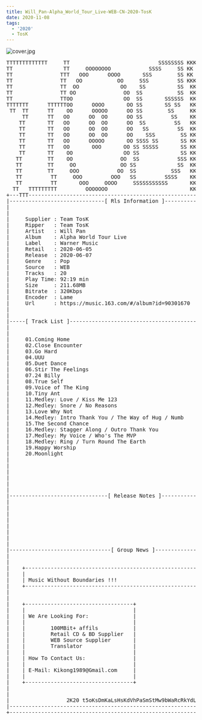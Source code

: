 ```yaml
---
title: Will_Pan-Alpha_World_Tour_Live-WEB-CN-2020-TosK
date: 2020-11-08
tags: 
  - '2020'
  - TosK
---
```


![cover.jpg](https://goindex.65style.workers.dev/3:/Music/Will_Pan-Alpha_World_Tour_Live-WEB-CN-2020-TosK/00-will_pan-alpha_world_tour_live-web-cn-2020-cover.jpg)

<retrotxt v-slot>
<pre class="has-text-plain text-1x font-ibm_vga_8x16">TTTTTTTTTTTTT     TT                            SSSSSSSS KKKKKK    KKKK    KKKKKKK
TT                TT     OOOOOOOO            SSSS     SS KK        KKKK        KK
TT               TTT   OOO      OOOO       SSS        SS KK        KKK         KK
TT               TT   OO           OO     SSS         SS KKK       KKK        KK
TT               TT  OO             OO    SS          SS  KK       KK        KK
TT               TT OO               OO  SS           SS  KK                KK
TT               TTOO                OO  SS       SSSSSS  KK                KK
TTTTTTT      TTTTTTOO      OOOO       OO SS       SS SS   KK               KK
 TT  TT      TT    OO      OOOOO      OO SS        SS     KK              KK
     TT      TT   OO      OO  OO      OO SS         SS    KK              KK
    TT       TT   OO      OO  OO      OO  SS         SS   KK               KK
    TT       TT   OO      OO  OO      OO   SS         SS  KK                KK
    TT       TT   OO      OO  OO      OO    SSS        SS KK                 KK
    TT       TT   OO      OOOOO       OO SSSS SS       SS KK                  KK
    TT       TT   OO       OOO       OO SS SSSSS       SS KK                   KK
    TT       TT    OO                OO SS             SS KK       KK           KK
   TT        TT    OO               OO  SS            SSS KK      KKKK         KK
   TT        TT     OO              OO SS             SS  KK      KK KK       KK
   TT        TT     OOO            OO  SS           SSS   KK      KK  KK    KKK
   TT         TT     OOO         OOO   SS         SSSS    KK       KK  KK  KKK
   TT         TT       OOO     OOOO     SSSSSSSSSSS       KK KKKKKKKK  KK KKK
  TT   TTTTTTTTT         OOOOOOO                          KKKK          KKKK
+---TTT-----------------------------------------------------------------KKK----+
|------------------------------[ Rls Information ]-----------------------------|
|                                                                              |
|                                                                              |
|     Supplier : Team TosK                                                     |
|     Ripper   : Team TosK                                                     |
|     Artist   : Will Pan                                                      |
|     Album    : Alpha World Tour Live                                         |
|     Label    : Warner Music                                                  |
|     Retail   : 2020-06-05                                                    |
|     Release  : 2020-06-07                                                    |
|     Genre    : Pop                                                           |
|     Source   : WEB                                                           |
|     Tracks   : 20                                                            |
|     Play Time: 92:19 min                                                     |
|     Size     : 211.68MB                                                      |
|     Bitrate  : 320Kbps                                                       |
|     Encoder  : Lame                                                          |
|     Url      : https://music.163.com/#/album?id=90301670                     |
|                                                                              |
|                                                                              |
|-----[ Track List ]-----------------------------------------------------------|
|                                                                              |
|                                                                              |
|     01.Coming Home                                         [04:00]           |
|     02.Close Encounter                                     [03:38]           |
|     03.Go Hard                                             [03:35]           |
|     04.UUU                                                 [03:39]           |
|     05.Duet Dance                                          [02:27]           |
|     06.Stir The Feelings                                   [03:23]           |
|     07.24 Billy                                            [04:48]           |
|     08.True Self                                           [03:47]           |
|     09.Voice of The King                                   [02:35]           |
|     10.Tiny Ant                                            [03:52]           |
|     11.Medley: Love / Kiss Me 123                          [06:38]           |
|     12.Medley: Snore / No Reasons                          [07:39]           |
|     13.Love Why Not                                        [05:09]           |
|     14.Medley: Intro Thank You / The Way of Hug / Numb     [09:42]           |
|     15.The Second Chance                                   [04:00]           |
|     16.Medley: Stagger Along / Outro Thank You             [04:36]           |
|     17.Medley: My Voice / Who's The MVP                    [04:34]           |
|     18.Medley: Ring / Turn Round The Earth                 [06:06]           |
|     19.Happy Worship                                       [04:31]           |
|     20.Moonlight                                           [03:40]           |
|                                                            -------           |
|                                                             92:19 min        |
|                                                            211.68 MB         |
|                                                                              |
|                                                                              |
|                                                                              |
|-------------------------------[ Release Notes ]------------------------------|
|                                                                              |
|                                                                              |
|                                                                              |
|                                                                              |
|                                                                              |
|                                                                              |
|                                                                              |
|                                                                              |
|--------------------------------[ Group News ]--------------------------------|
|                                                                              |
|                                                                              |
|    +--------------------------------------------------------------------+    |
|    |                                                                    |    |
|    | Music Without Boundaries !!!                                       |    |
|    +--------------------------------------------------------------------+    |
|                                                                              |
|                                                                              |
|    +----------------------------------+                                      |
|    |                                  |                                      |
|    | We Are Looking For:              |                                      |
|    |                                  |                                      |
|    |        100MBit+ affils           |                                      |
|    |        Retail CD &amp; BD Supplier   |                                      |
|    |        WEB Source Supplier       |                                      |
|    |        Translator                |                                      |
|    |                                  |                                      |
|    | How To Contact Us:               |                                      |
|    |                                  |                                      |
|    | E-Mail: Kikong1989@Gmail.com     |                                      |
|    |                                  |                                      |
|    +----------------------------------+                                      |
|                                                                              |
|                                                                              |
|                  2K20 t5oKsDmKaLsHsKdVhPaSmStMw9bWaRcRkYdLcC                 |
|------------------------------------------------------------------------------|
+------------------------------------------------------------------------------+
<span class="dos-cursor">_</span></pre>
</retrotxt>

<a-player 
    :options="{
        audio: [
          {
            name: 'Coming Home',
            artist: '潘瑋柏',
            url: 'https://goindex.65style.workers.dev/3:/Music/Will_Pan-Alpha_World_Tour_Live-WEB-CN-2020-TosK/01-will_pan-coming_home.mp3',
            cover: 'https://goindex.65style.workers.dev/3:/Music/Will_Pan-Alpha_World_Tour_Live-WEB-CN-2020-TosK/00-will_pan-alpha_world_tour_live-web-cn-2020-cover.jpg',
            theme: '#ebd0c2'
          },
        ]
    }"
/>

<download url="https://mirrorace.org/m/103sl"/>

